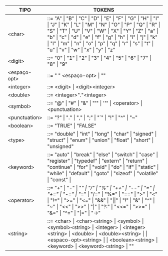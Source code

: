 | TIPO          | TOKENS                                                                                                                                                                                                                                                                                                                                                                       |
|---------------|------------------------------------------------------------------------------------------------------------------------------------------------------------------------------------------------------------------------------------------------------------------------------------------------------------------------------------------------------------------------------|
| \<char\>        | ::= "A" \| "B" \| "C" \| "D" \| "E" \| "F" \| "G" \| "H" \| "I" \| "J" \| "K" \| "L" \| "M" \| "N" \| "O" \| "P" \| "Q" \| "R" \| "S" \| "T" \| "U" \| "V" \| "W" \| "X" \| "Y" \| "Z" \| "a" \| "b" \| "c" \| "d" \| "e" \| "f" \| "g" \| "h" \| "i" \| "j" \| "k" \| "l" \| "m" \| "n" \| "o" \| "p" \| "q" \| "r" \| "s" \| "t" \| "u" \| "v" \| "w" \| "x" \| "y" \| "z" |
| \<digit>       | ::= "0" \| "1" \| "2" \| "3" \| "4" \| "5" \| "6" \| "7" \| "8" \| "9"                                                                                                                                                                                                                                                                                                       |
| \<espaço-opt>  | ::= " " \<espaço-opt> \| ""                                                                                                                                                                                                                                                                                                                                                   |
| \<integer>     | ::= \<digit> \| \<digit>\<integer>                                                                                                                                                                                                                                                                                                                                              |
| \<double>      | ::= \<integer>"."\<integer>                                                                                                                                                                                                                                                                                                                                                    |
| \<symbol>      | ::= "@" \| "#" \| "&" \| "'" \| '"' \| \<operator> \| \<punctuation>                                                                                                                                                                                                                                                                                                           |
| \<punctuation> | ::= "?" \| "." \| "," \| ";" \| "`" \| "!" \| "^" \| "~"                                                                                                                                                                                                                                                                                                                     |
| \<boolean>     | ::= "TRUE" \| "FALSE"                                                                                                                                                                                                                                                                                                                                                        |
| \<type>        | ::= "double" \| "int" \| "long" \| "char" \| "signed" \| "struct" \| "enum" \| "union" \| "float" \| "short" \| "unsigned"                                                                                                                                                                                                                                                   |
| \<keyword>     | ::= "auto" \| "break" \| "else" \| "switch" \| "case" \| "register" \| "typedef" \| "extern" \| "return" \| "continue" \| "for" \| "void" \| "do" \| "if" \| "static" \| "while" \| "default" \| "goto" \| "sizeof" \| "volatile" \| "const" \| <type>                                                                                                                       |
| \<operator>    | ::= "+" \| "-" \| "*" \| "/" \| "%" \| "++" \| "--" \| "=" \| "+=" \| "-=" \| "*=" \| "/=" \| "%=" \| "==" \| ">" \| "<" \| "!=" \| ">=" \| "<=" \| "&&" \| "\|\|" \| "!" \| "&" \| "^" \| "~" \| "<<" \| ">>" \| "\|" \| "?:" \| "<<=" \| ">>=" \| "&=" \| "^=" \| "\|=" \| "->"                                                                                            |
| \<string>      | ::= \<char> \| \<char>\<string> \| \<symbol> \| \<symbol>\<string> \| \<integer> \| \<integer>\<string> \| \<double> \| \<double>\<string> \| <espaco-opt> \| \<espaco-opt>\<string> \| <boolean> \| \<boolean>\<string> \| \<keyword> \| \<keyword>\<string> \| ""                                                                                                                             |